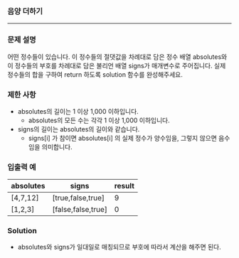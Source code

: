 ### 음양 더하기
***
### 문제 설명
어떤 정수들이 있습니다. 이 정수들의 절댓값을 차례대로 담은 정수 배열 absolutes와 이 정수들의 부호를 차례대로 담은 불리언 배열 signs가 매개변수로 주어집니다. 실제 정수들의 합을 구하여 return 하도록 solution 함수를 완성해주세요.

### 제한 사항
- absolutes의 길이는 1 이상 1,000 이하입니다.
    - absolutes의 모든 수는 각각 1 이상 1,000 이하입니다.
- signs의 길이는 absolutes의 길이와 같습니다.
    - signs[i] 가 참이면 absolutes[i] 의 실제 정수가 양수임을, 그렇지 않으면 음수임을 의미합니다.
    
### 입출력 예
|absolutes|signs|result|
|---|---|---|
|[4,7,12]|[true,false,true]|9|
|[1,2,3]|[false,false,true]|0|
### Solution
- absolutes와 signs가 일대일로 매칭되므로 부호에 따라서 계산을 해주면 된다.